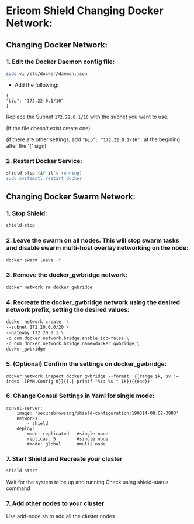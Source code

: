 # Ericom Shield Changing Docker Network:

## Changing Docker Network:

### 1.	Edit the Docker Daemon config file:

```bash
sudo vi /etc/docker/daemon.json
```

- Add the following:
```
{
"bip": "172.22.0.1/16"
}
```
Replace the Subnet `172.22.0.1/16` with the subnet you want to use.

(If the file doesn’t exist create one)

(if there are other settings, add `"bip": "172.22.0.1/16",` at the begining after the '{' sign)

### 2.	Restart Docker Service:

```bash
shield-stop (if it's running)
sudo systemctl restart docker
```

## Changing Docker Swarm Network:

### 1. Stop Shield:

```bash
shield-stop
```

### 2. Leave the swarm on all nodes. This will stop swarm tasks and disable swarm multi-host overlay networking on the node:

```bash
docker swarm leave -f
```

### 3. Remove the docker_gwbridge network:

```bash
docker network rm docker_gwbridge
```

### 4. Recreate the docker_gwbridge network using the desired network prefix, setting the desired values:

```bash
docker network create  \
--subnet 172.20.0.0/20 \
--gateway 172.20.0.1 \
-o com.docker.network.bridge.enable_icc=false \
-o com.docker.network.bridge.name=docker_gwbridge \
docker_gwbridge
```

### 5. (Optional) Confirm the settings on docker_gwbridge:

`docker network inspect docker_gwbridge --format '{{range $k, $v := index .IPAM.Config 0}}{{.| printf "%s: %s " $k}}{{end}}'`

### 6. Change Consul Settings in Yaml for single mode:

    consul-server:
        image: 'securebrowsing/shield-configuration:190314-08.02-3983'
        networks:
            - shield
        deploy:
            mode: replicated   #single node
            replicas: 5        #single node
            #mode: global      #multi node

### 7. Start Shield and Recreate your cluster

```bash
shield-start
```
Wait for the system to be up and running
Check using shield-status command

### 7. Add other nodes to your cluster

Use add-node.sh to add all the cluster nodes
